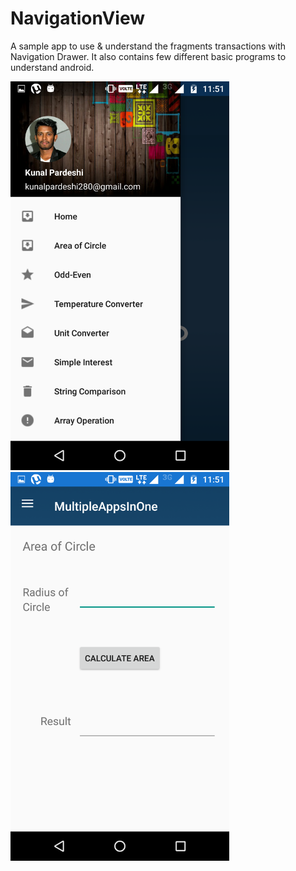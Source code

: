 # NavigationView
A sample app to use & understand the fragments transactions with Navigation Drawer. It also contains few different basic programs to understand android.

<img src="Screenshot_20161230-115147.png" width="350"/> &nbsp; &nbsp; <img src="Screenshot_20161230-115153.png" width="350"/> &nbsp; &nbsp; &nbsp; &nbsp; 
